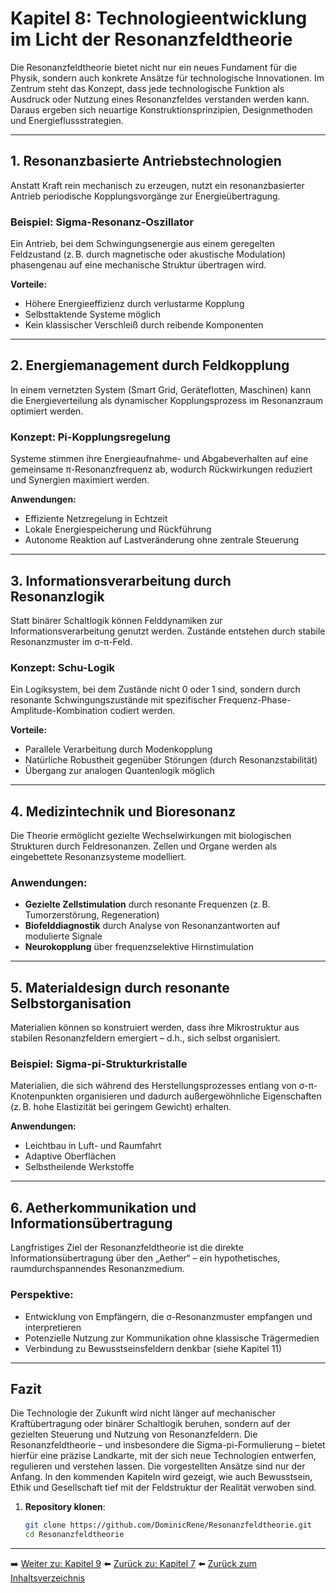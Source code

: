 # Kapitel 8: Technologieentwicklung im Licht der Resonanzfeldtheorie

Die Resonanzfeldtheorie bietet nicht nur ein neues Fundament für die Physik, sondern auch konkrete Ansätze für technologische Innovationen. Im Zentrum steht das Konzept, dass jede technologische Funktion als Ausdruck oder Nutzung eines Resonanzfeldes verstanden werden kann. Daraus ergeben sich neuartige Konstruktionsprinzipien, Designmethoden und Energieflussstrategien.

---

## 1. Resonanzbasierte Antriebstechnologien

Anstatt Kraft rein mechanisch zu erzeugen, nutzt ein resonanzbasierter Antrieb periodische Kopplungsvorgänge zur Energieübertragung.

### Beispiel: Sigma-Resonanz-Oszillator
Ein Antrieb, bei dem Schwingungsenergie aus einem geregelten Feldzustand (z. B. durch magnetische oder akustische Modulation) phasengenau auf eine mechanische Struktur übertragen wird.

**Vorteile:**
- Höhere Energieeffizienz durch verlustarme Kopplung
- Selbsttaktende Systeme möglich
- Kein klassischer Verschleiß durch reibende Komponenten

---

## 2. Energiemanagement durch Feldkopplung

In einem vernetzten System (Smart Grid, Geräteflotten, Maschinen) kann die Energieverteilung als dynamischer Kopplungsprozess im Resonanzraum optimiert werden.

### Konzept: Pi-Kopplungsregelung
Systeme stimmen ihre Energieaufnahme- und Abgabeverhalten auf eine gemeinsame π-Resonanzfrequenz ab, wodurch Rückwirkungen reduziert und Synergien maximiert werden.

**Anwendungen:**
- Effiziente Netzregelung in Echtzeit
- Lokale Energiespeicherung und Rückführung
- Autonome Reaktion auf Lastveränderung ohne zentrale Steuerung

---

## 3. Informationsverarbeitung durch Resonanzlogik

Statt binärer Schaltlogik können Felddynamiken zur Informationsverarbeitung genutzt werden. Zustände entstehen durch stabile Resonanzmuster im σ-π-Feld.

### Konzept: Schu-Logik
Ein Logiksystem, bei dem Zustände nicht 0 oder 1 sind, sondern durch resonante Schwingungszustände mit spezifischer Frequenz-Phase-Amplitude-Kombination codiert werden.

**Vorteile:**
- Parallele Verarbeitung durch Modenkopplung
- Natürliche Robustheit gegenüber Störungen (durch Resonanzstabilität)
- Übergang zur analogen Quantenlogik möglich

---

## 4. Medizintechnik und Bioresonanz

Die Theorie ermöglicht gezielte Wechselwirkungen mit biologischen Strukturen durch Feldresonanzen. Zellen und Organe werden als eingebettete Resonanzsysteme modelliert.

### Anwendungen:
- **Gezielte Zellstimulation** durch resonante Frequenzen (z. B. Tumorzerstörung, Regeneration)
- **Biofelddiagnostik** durch Analyse von Resonanzantworten auf modulierte Signale
- **Neurokopplung** über frequenzselektive Hirnstimulation

---

## 5. Materialdesign durch resonante Selbstorganisation

Materialien können so konstruiert werden, dass ihre Mikrostruktur aus stabilen Resonanzfeldern emergiert – d.h., sich selbst organisiert.

### Beispiel: Sigma-pi-Strukturkristalle
Materialien, die sich während des Herstellungsprozesses entlang von σ-π-Knotenpunkten organisieren und dadurch außergewöhnliche Eigenschaften (z. B. hohe Elastizität bei geringem Gewicht) erhalten.

**Anwendungen:**
- Leichtbau in Luft- und Raumfahrt
- Adaptive Oberflächen
- Selbstheilende Werkstoffe

---

## 6. Aetherkommunikation und Informationsübertragung

Langfristiges Ziel der Resonanzfeldtheorie ist die direkte Informationsübertragung über den „Aether“ – ein hypothetisches, raumdurchspannendes Resonanzmedium.

### Perspektive:
- Entwicklung von Empfängern, die σ-Resonanzmuster empfangen und interpretieren
- Potenzielle Nutzung zur Kommunikation ohne klassische Trägermedien
- Verbindung zu Bewusstseinsfeldern denkbar (siehe Kapitel 11)

---

## Fazit

Die Technologie der Zukunft wird nicht länger auf mechanischer Kraftübertragung oder binärer Schaltlogik beruhen, sondern auf der gezielten Steuerung und Nutzung von Resonanzfeldern. Die Resonanzfeldtheorie – und insbesondere die Sigma-pi-Formulierung – bietet hierfür eine präzise Landkarte, mit der sich neue Technologien entwerfen, regulieren und verstehen lassen. Die vorgestellten Ansätze sind nur der Anfang. In den kommenden Kapiteln wird gezeigt, wie auch Bewusstsein, Ethik und Gesellschaft tief mit der Feldstruktur der Realität verwoben sind.

1. **Repository klonen**:  
   ```bash
   git clone https://github.com/DominicRene/Resonanzfeldtheorie.git
   cd Resonanzfeldtheorie

---

➡️ [Weiter zu: Kapitel 9](Kapitel_9.md) 
⬅️ [Zurück zu: Kapitel 7](Kapitel_7.md) 
⬅️ [Zurück zum Inhaltsverzeichnis](README.md)